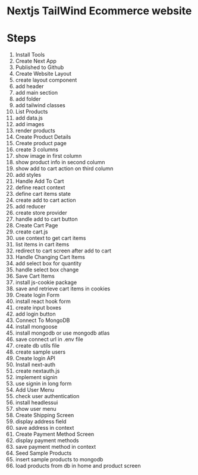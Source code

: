 # Nextjs TailWind Ecommerce website

# Steps

1. Install Tools
2. Create Next App
3. Published to Github
4. Create Website Layout
  1. create layout component
  2. add header
  3. add main section
  4. add folder
  5. add tailwind classes
5. List Products
  1. add data.js
  2. add images
  3. render products
6. Create Product Details
  1. Create product page
  2. create 3 columns
  3. show image in first column
  4. show product info in second column
  5. show add to cart action on third column
  6. add styles
7. Handle Add To Cart
  1. define react context
  2. define cart items state
  3. create add to cart action
  4. add reducer
  5. create store provider
  6. handle add to cart button
8. Create Cart Page
  1. create cart.js
  2. use context to get cart items
  3. list items in cart items
  4. redirect to cart screen after add to cart
9. Handle Changing Cart Items
  1. add select box for quantity
  2. handle select box change
10. Save Cart Items
 1. install js-cookie package
 2. save and retrieve cart items in cookies
11. Create login Form
  1. install react hook form
  2. create input boxes
  3. add login button
12. Connect To MongoDB
  1. install mongoose
  2. install mongodb or use mongodb atlas
  3. save connect url in .env file
  4. create db utils file
  5. create sample users
13. Create login API
  1. Install next-auth
  2. create nextauth.js
  3. implement signin
  4. use signin in long form
14. Add User Menu
  1. check user authentication
  2. install headlessui
  3. show user menu
15. Create Shipping Screen
  1. display address field
  2. save address in context
16. Create Payment Method Screen
  1. display payment methods
  2. save payment method in context
17. Seed Sample Products
  1. insert sample products to mongodb
  2. load products from db in home and product screen